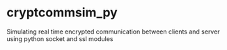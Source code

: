 # cryptcommsim_py
Simulating real time encrypted communication between clients and server using python socket and ssl modules
